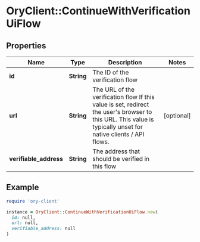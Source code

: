 # OryClient::ContinueWithVerificationUiFlow

## Properties

| Name | Type | Description | Notes |
| ---- | ---- | ----------- | ----- |
| **id** | **String** | The ID of the verification flow |  |
| **url** | **String** | The URL of the verification flow  If this value is set, redirect the user&#39;s browser to this URL. This value is typically unset for native clients / API flows. | [optional] |
| **verifiable_address** | **String** | The address that should be verified in this flow |  |

## Example

```ruby
require 'ory-client'

instance = OryClient::ContinueWithVerificationUiFlow.new(
  id: null,
  url: null,
  verifiable_address: null
)
```

